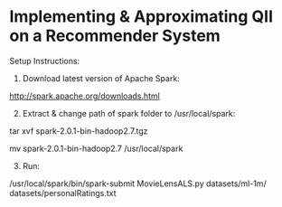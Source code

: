 # Implementing & Approximating QII on a Recommender System

Setup Instructions:

1) Download latest version of Apache Spark:

http://spark.apache.org/downloads.html

2) Extract & change path of spark folder to /usr/local/spark:

tar xvf spark-2.0.1-bin-hadoop2.7.tgz

mv spark-2.0.1-bin-hadoop2.7  /usr/local/spark

3) Run:

/usr/local/spark/bin/spark-submit MovieLensALS.py datasets/ml-1m/ datasets/personalRatings.txt 
